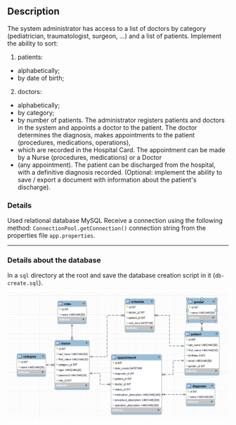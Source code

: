 
## Description

The system administrator has access to a list of doctors by category (pediatrician, traumatologist, surgeon, ...) 
and a list of patients. Implement the ability to sort:
1) patients:
- alphabetically;
- by date of birth;
2) doctors:
- alphabetically;
- by category;
- by number of patients.
  The administrator registers patients and doctors in the system and appoints a doctor to the patient.
  The doctor determines the diagnosis, makes appointments to the patient (procedures, medications, operations), 
- which are recorded in the Hospital Card. The appointment can be made by a Nurse (procedures, medications) or a Doctor 
- (any appointment).
  The patient can be discharged from the hospital, with a definitive diagnosis recorded.
  (Optional: implement the ability to save / export a document with information about the patient's discharge).

### Details
Used relational database MySQL
Receive a connection using the following method:
`ConnectionPool.getConnection()`
connection string from the properties file `app.properties`.

***

### Details about the database
In a `sql` directory at the root and save the database creation script in it (`db-create.sql`).

![img.png](img.png)